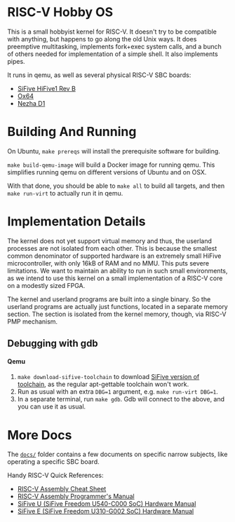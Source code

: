 # RISC-V Hobby OS

This is a small hobbyist kernel for RISC-V. It doesn't try to be compatible with
anything, but happens to go along the old Unix ways. It does preemptive
multitasking, implements fork+exec system calls, and a bunch of others needed
for implementation of a simple shell. It also implements pipes.

It runs in qemu, as well as several physical RISC-V SBC boards:
* [SiFive HiFive1 Rev B][hifive-url]
* [Ox64][ox64-url]
* [Nezha D1][d1-url]

Building And Running
====================

On Ubuntu, `make prereqs` will install the prerequisite software for building.

`make build-qemu-image` will build a Docker image for running qemu. This
simplifies running qemu on different versions of Ubuntu and on OSX.

With that done, you should be able to `make all` to build all targets, and then
`make run-virt` to actually run it in qemu.

Implementation Details
======================

The kernel does not yet support virtual memory and thus, the userland processes
are not isolated from each other. This is because the smallest common
denominator of supported hardware is an extremely small HiFive microcontroller,
with only 16kB of RAM and no MMU. This puts severe limitations. We want to
maintain an ability to run in such small environments, as we intend to use this
kernel on a small implementation of a RISC-V core on a modestly sized FPGA.

The kernel and userland programs are built into a single binary. So the userland
programs are actually just functions, located in a separate memory section. The
section is isolated from the kernel memory, though, via RISC-V PMP mechanism.

Debugging with gdb
------------------

#### Qemu

1. `make download-sifive-toolchain` to download [SiFive version of
   toolchain][sifive-toolchain], as the regular apt-gettable toolchain won't
   work.
2. Run as usual with an extra `DBG=1` argument, e.g. `make run-virt DBG=1`.
3. In a separate terminal, run `make gdb`. Gdb will connect to the above, and
   you can use it as usual.

More Docs
=========

The [`docs/`][docs-folder] folder contains a few documents on specific narrow
subjects, like operating a specific SBC board.

Handy RISC-V Quick References:
* [RISC-V Assembly Cheat Sheet][riscv-asm-sheet]
* [RISC-V Assembly Programmer's Manual][riscv-asm-man]
* [SiFive U (SiFive Freedom U540-C000 SoC) Hardware Manual][sifive-u]
* [SiFive E (SiFive Freedom U310-G002 SoC) Hardware Manual][sifive-e]

[riscv-asm-sheet]: https://github.com/jameslzhu/riscv-card/blob/master/riscv-card.pdf
[riscv-asm-man]: https://github.com/riscv/riscv-asm-manual/blob/master/riscv-asm.md
[sifive-u]: https://static.dev.sifive.com/FU540-C000-v1.0.pdf
[sifive-e]: https://sifive.cdn.prismic.io/sifive%2F59a1f74e-d918-41c5-b837-3fe01ba7eaa1_fe310-g002-manual-v19p05.pdf
[sifive-toolchain]: https://www.sifive.com/software

[d1-url]: https://d1.docs.aw-ol.com/en/d1_dev/
[hifive-url]: https://www.sifive.com/boards/hifive1-rev-b
[ox64-url]: https://wiki.pine64.org/wiki/Ox64

[docs-folder]: https://github.com/rtfb/riscv-hobby-os/tree/master/docs
